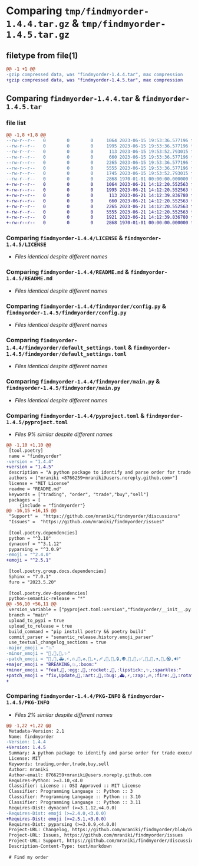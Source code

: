 # Comparing `tmp/findmyorder-1.4.4.tar.gz` & `tmp/findmyorder-1.4.5.tar.gz`

## filetype from file(1)

```diff
@@ -1 +1 @@
-gzip compressed data, was "findmyorder-1.4.4.tar", max compression
+gzip compressed data, was "findmyorder-1.4.5.tar", max compression
```

## Comparing `findmyorder-1.4.4.tar` & `findmyorder-1.4.5.tar`

### file list

```diff
@@ -1,8 +1,8 @@
--rw-r--r--   0        0        0     1064 2023-06-15 19:53:36.577196 findmyorder-1.4.4/LICENSE
--rw-r--r--   0        0        0     1995 2023-06-15 19:53:36.577196 findmyorder-1.4.4/README.md
--rw-r--r--   0        0        0      113 2023-06-15 19:53:52.793015 findmyorder-1.4.4/findmyorder/__init__.py
--rw-r--r--   0        0        0      660 2023-06-15 19:53:36.577196 findmyorder-1.4.4/findmyorder/config.py
--rw-r--r--   0        0        0     2265 2023-06-15 19:53:36.577196 findmyorder-1.4.4/findmyorder/default_settings.toml
--rw-r--r--   0        0        0     5555 2023-06-15 19:53:36.577196 findmyorder-1.4.4/findmyorder/main.py
--rw-r--r--   0        0        0     1745 2023-06-15 19:53:52.793015 findmyorder-1.4.4/pyproject.toml
--rw-r--r--   0        0        0     2868 1970-01-01 00:00:00.000000 findmyorder-1.4.4/PKG-INFO
+-rw-r--r--   0        0        0     1064 2023-06-21 14:12:20.552563 findmyorder-1.4.5/LICENSE
+-rw-r--r--   0        0        0     1995 2023-06-21 14:12:20.552563 findmyorder-1.4.5/README.md
+-rw-r--r--   0        0        0      113 2023-06-21 14:12:39.836780 findmyorder-1.4.5/findmyorder/__init__.py
+-rw-r--r--   0        0        0      660 2023-06-21 14:12:20.552563 findmyorder-1.4.5/findmyorder/config.py
+-rw-r--r--   0        0        0     2265 2023-06-21 14:12:20.552563 findmyorder-1.4.5/findmyorder/default_settings.toml
+-rw-r--r--   0        0        0     5555 2023-06-21 14:12:20.552563 findmyorder-1.4.5/findmyorder/main.py
+-rw-r--r--   0        0        0     1921 2023-06-21 14:12:39.836780 findmyorder-1.4.5/pyproject.toml
+-rw-r--r--   0        0        0     2868 1970-01-01 00:00:00.000000 findmyorder-1.4.5/PKG-INFO
```

### Comparing `findmyorder-1.4.4/LICENSE` & `findmyorder-1.4.5/LICENSE`

 * *Files identical despite different names*

### Comparing `findmyorder-1.4.4/README.md` & `findmyorder-1.4.5/README.md`

 * *Files identical despite different names*

### Comparing `findmyorder-1.4.4/findmyorder/config.py` & `findmyorder-1.4.5/findmyorder/config.py`

 * *Files identical despite different names*

### Comparing `findmyorder-1.4.4/findmyorder/default_settings.toml` & `findmyorder-1.4.5/findmyorder/default_settings.toml`

 * *Files identical despite different names*

### Comparing `findmyorder-1.4.4/findmyorder/main.py` & `findmyorder-1.4.5/findmyorder/main.py`

 * *Files identical despite different names*

### Comparing `findmyorder-1.4.4/pyproject.toml` & `findmyorder-1.4.5/pyproject.toml`

 * *Files 9% similar despite different names*

```diff
@@ -1,10 +1,10 @@
 [tool.poetry]
 name = "findmyorder"
-version = "1.4.4"
+version = "1.4.5"
 description = "A python package to identify and parse order for trade execution."
 authors = ["mraniki <8766259+mraniki@users.noreply.github.com>"]
 license = "MIT License"
 readme = "README.md"
 keywords = ["trading", "order", "trade","buy","sell"]
 packages = [
     {include = "findmyorder"}
@@ -16,15 +16,15 @@
 "Support" =  "https://github.com/mraniki/findmyorder/discussions"
 "Issues" =  "https://github.com/mraniki/findmyorder/issues"
 
 [tool.poetry.dependencies]
 python = "^3.10"
 dynaconf = "^3.1.12"
 pyparsing = "^3.0.9"
-emoji = "^2.4.0"
+emoji = "^2.5.1"
 
 [tool.poetry.group.docs.dependencies]
 Sphinx = "7.0.1"
 furo = "2023.5.20"
 
 [tool.poetry.dev-dependencies]
 python-semantic-release = "*"
@@ -56,10 +56,11 @@
 version_variable = ["pyproject.toml:version","findmyorder/__init__.py:__version__"]
 branch = "main"
 upload_to_pypi = true
 upload_to_release = true
 build_command = "pip install poetry && poetry build"
 commit_parser = "semantic_release.history.emoji_parser"
 use_textual_changelog_sections = true
-major_emoji = "💥"
-minor_emoji = "🥚,🚀,💄,✨"
-patch_emoji = "🎨,🐛,🚑,⚡,🔥,🚨,♻️,🔧,⬆️,🩹,👷,📝,🔒,👽,💬,🥅,✅,🐳,🙈,⚗️,🧐,🔇,🔊"
+major_emoji = "BREAKING,💥,:boom:"
+minor_emoji = "feat,🥚,:egg:,🚀,:rocket:,💄,:lipstick:,✨,:sparkles:"
+patch_emoji = "fix,Update,🎨,:art:,🐛,:bug:,🚑,⚡,:zap:,🔥,:fire:,🚨,:rotating_light:,♻️,:recycle:,🔧,:wrench:,⬆️|:arrow_up:,🩹,👷,📝,🔒,:lock:,👽,:alien:,💬,🥅,✅,:white_check_mark:,🐳,🙈,⚗️,🧐,🔇,🔊"
+
```

### Comparing `findmyorder-1.4.4/PKG-INFO` & `findmyorder-1.4.5/PKG-INFO`

 * *Files 2% similar despite different names*

```diff
@@ -1,22 +1,22 @@
 Metadata-Version: 2.1
 Name: findmyorder
-Version: 1.4.4
+Version: 1.4.5
 Summary: A python package to identify and parse order for trade execution.
 License: MIT
 Keywords: trading,order,trade,buy,sell
 Author: mraniki
 Author-email: 8766259+mraniki@users.noreply.github.com
 Requires-Python: >=3.10,<4.0
 Classifier: License :: OSI Approved :: MIT License
 Classifier: Programming Language :: Python :: 3
 Classifier: Programming Language :: Python :: 3.10
 Classifier: Programming Language :: Python :: 3.11
 Requires-Dist: dynaconf (>=3.1.12,<4.0.0)
-Requires-Dist: emoji (>=2.4.0,<3.0.0)
+Requires-Dist: emoji (>=2.5.1,<3.0.0)
 Requires-Dist: pyparsing (>=3.0.9,<4.0.0)
 Project-URL: Changelog, https://github.com/mraniki/findmyorder/blob/dev/CHANGELOG.rst
 Project-URL: Issues, https://github.com/mraniki/findmyorder/issues
 Project-URL: Support, https://github.com/mraniki/findmyorder/discussions
 Description-Content-Type: text/markdown
 
 # Find my order
```

